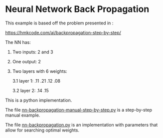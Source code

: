 # Neural Network Back Propagation

This example is based off the problem presented in :

https://hmkcode.com/ai/backpropagation-step-by-step/

The NN has:

1. Two inputs: 2 and 3
2. One output: 2
3. Two layers with 6 weights:
   
   3.1 layer 1: .11 .21 .12 .08
   
   3.2 layer 2: .14 .15


This is a python implementation.

The file [nn-backpropagation-manual-step-by-step.py](nn-backpropagation-manual-step-by-step.py) is a step-by-step manual example.

The file [nn-backpropagation.py](nn-backpropagation.py) is an implementation with parameters that allow for searching optimal weights. 